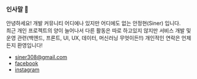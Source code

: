 ### 인사말 👋
안녕하세요! 개발 커뮤니티 어디에나 있지만 어디에도 없는 안정현(Siner) 입니다.<br>
최근 개인 프로젝트의 양이 늘어나서 다른 활동은 따로 하고있지 않지만 서비스 개발 및 운영 관련(백엔드, 프론트, UI, UX, 데이터, 머신러닝 무엇이든!!) 개인적인 연락은 언제든지 환영입니다!

- siner308@gmail.com
- [facebook](https://www.facebook.com/aan308)
- [instagram](https://www.instagram.com/)
